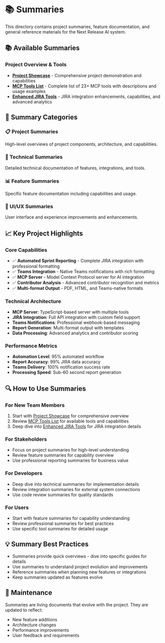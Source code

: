 # 📚 Summaries

This directory contains project summaries, feature documentation, and general reference materials for the Next Release AI system.

## 📚 Available Summaries

### Project Overview & Tools
- **[Project Showcase](./project-showcase.md)** - Comprehensive project demonstration and capabilities
- **[MCP Tools List](./MCP_TOOLS_LIST.md)** - Complete list of 23+ MCP tools with descriptions and usage examples
- **[Enhanced JIRA Tools](./ENHANCED_JIRA_TOOLS.md)** - JIRA integration enhancements, capabilities, and advanced analytics

## 🎯 Summary Categories

### 📋 Project Summaries
High-level overviews of project components, architecture, and capabilities.

### 🔧 Technical Summaries
Detailed technical documentation of features, integrations, and tools.

### 📊 Feature Summaries
Specific feature documentation including capabilities and usage.

### 🎨 UI/UX Summaries
User interface and experience improvements and enhancements.

## 📈 Key Project Highlights

### Core Capabilities
- ✅ **Automated Sprint Reporting** - Complete JIRA integration with professional formatting
- ✅ **Teams Integration** - Native Teams notifications with rich formatting
- ✅ **MCP Server** - Model Context Protocol server for AI integration
- ✅ **Contributor Analysis** - Advanced contributor recognition and metrics
- ✅ **Multi-format Output** - PDF, HTML, and Teams-native formats

### Technical Architecture
- **MCP Server**: TypeScript-based server with multiple tools
- **JIRA Integration**: Full API integration with custom field support
- **Teams Notifications**: Professional webhook-based messaging
- **Report Generation**: Multi-format output with templates
- **Data Processing**: Advanced analytics and contributor scoring

### Performance Metrics
- **Automation Level**: 95% automated workflow
- **Report Accuracy**: 99% JIRA data accuracy
- **Teams Delivery**: 100% notification success rate
- **Processing Speed**: Sub-60 second report generation

## 🔍 How to Use Summaries

### For New Team Members
1. Start with [Project Showcase](./project-showcase.md) for comprehensive overview
2. Review [MCP Tools List](./MCP_TOOLS_LIST.md) for available tools and capabilities  
3. Deep dive into [Enhanced JIRA Tools](./ENHANCED_JIRA_TOOLS.md) for JIRA integration details

### For Stakeholders
- Focus on project summaries for high-level understanding
- Review feature summaries for capability overview
- Use professional reporting summaries for business value

### For Developers
- Deep dive into technical summaries for implementation details
- Review integration summaries for external system connections
- Use code review summaries for quality standards

### For Users
- Start with feature summaries for capability understanding
- Review professional summaries for best practices
- Use specific tool summaries for detailed usage

## 💡 Summary Best Practices

- Summaries provide quick overviews - dive into specific guides for details
- Use summaries to understand project evolution and improvements
- Reference summaries when planning new features or integrations
- Keep summaries updated as features evolve

## 🔄 Maintenance

Summaries are living documents that evolve with the project. They are updated to reflect:
- New feature additions
- Architecture changes
- Performance improvements
- User feedback and requirements
